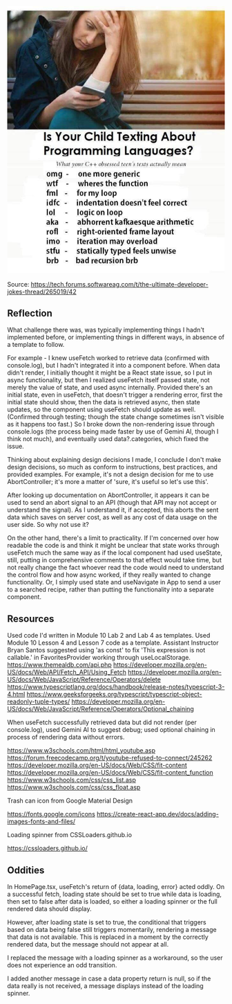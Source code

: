 ![Image of a list of jokes related to acronyms, texting, and programming](image.png)

Source:  https://tech.forums.softwareag.com/t/the-ultimate-developer-jokes-thread/265019/42

## Reflection

What challenge there was, was typically implementing things I hadn't implemented before, or implementing things in different ways, in absence of a template to follow.

For example - I knew useFetch worked to retrieve data (confirmed with console.log), but I hadn't integrated it into a component before.  When data didn't render, I initially thought it might be a React state issue, so I put in async functionality, but then I realized useFetch itself passed state, not merely the value of state, and used async internally.  Provided there's an initial state, even in useFetch, that doesn't trigger a rendering error, first the initial state should show, then the data is retrieved async, then state updates, so the component using useFetch should update as well.  (Confirmed through testing; though the state change sometimes isn't visible as it happens too fast.)  So I broke down the non-rendering issue through console.logs (the process being made faster by use of Gemini AI, though I think not much), and eventually used data?.categories, which fixed the issue.

Thinking about explaining design decisions I made, I conclude I don't make design decisions, so much as conform to instructions, best practices, and provided examples.  For example, it's not a design decision for me to use AbortController; it's more a matter of 'sure, it's useful so let's use this'.

After looking up documentation on AbortController, it appears it can be used to send an abort signal to an API (though that API may not accept or understand the signal).  As I understand it, if accepted, this aborts the sent data which saves on server cost, as well as any cost of data usage on the user side.  So why not use it?

On the other hand, there's a limit to practicality.  If I'm concerned over how readable the code is and think it might be unclear that state works through useFetch much the same way as if the local component had used useState, still, putting in comprehensive comments to that effect would take time, but not really change the fact whoever read the code would need to understand the control flow and how async worked, if they really wanted to change functionality.  Or, I simply used state and useNavigate in App to send a user to a searched recipe, rather than putting the functionality into a separate component.

## Resources

Used code I'd written in Module 10 Lab 2 and Lab 4 as templates.
Used Module 10 Lesson 4 and Lesson 7 code as a template.
Assistant Instructor Bryan Santos suggested using 'as const' to fix 'This expression is not callable.' in FavoritesProvider working through useLocalStorage.
https://www.themealdb.com/api.php
https://developer.mozilla.org/en-US/docs/Web/API/Fetch_API/Using_Fetch
https://developer.mozilla.org/en-US/docs/Web/JavaScript/Reference/Operators/delete
https://www.typescriptlang.org/docs/handbook/release-notes/typescript-3-4.html
https://www.geeksforgeeks.org/typescript/typescript-object-readonly-tuple-types/
https://developer.mozilla.org/en-US/docs/Web/JavaScript/Reference/Operators/Optional_chaining

When useFetch successfully retrieved data but did not render (per console.log), used Gemini AI to suggest debug; used optional chaining in process of rendering data without errors.

https://www.w3schools.com/html/html_youtube.asp
https://forum.freecodecamp.org/t/youtube-refused-to-connect/245262
https://developer.mozilla.org/en-US/docs/Web/CSS/fit-content
https://developer.mozilla.org/en-US/docs/Web/CSS/fit-content_function
https://www.w3schools.com/css/css_list.asp
https://www.w3schools.com/css/css_float.asp

Trash can icon from Google Material Design

https://fonts.google.com/icons
https://create-react-app.dev/docs/adding-images-fonts-and-files/

Loading spinner from CSSLoaders.github.io

https://cssloaders.github.io/

## Oddities

In HomePage.tsx, useFetch's return of {data, loading, error} acted oddly.  On a successful fetch, loading state should be set to true while data is loading, then set to false after data is loaded, so either a loading spinner or the full rendered data should display.

However, after loading state is set to true, the conditional that triggers based on data being false still triggers momentarily, rendering a message that data is not available.  This is replaced in a moment by the correctly rendered data, but the message should not appear at all.

I replaced the message with a loading spinner as a workaround, so the user does not experience an odd transition.

I added another message in case a data property return is null, so if the data really is not received, a message displays instead of the loading spinner.